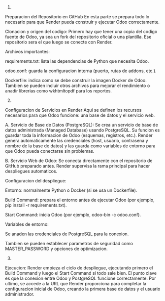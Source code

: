 1.
Preparacion del Repositorio en GitHub
En esta parte se prepara todo lo necesario para que Render pueda construir y ejecutar Odoo correctamente.

Clonacion y origen del codigo:
Primero hay que tener una copia del codigo fuente de Odoo, ya sea un fork del repositorio oficial o una plantilla. Ese repositorio sera el que luego se conecte con Render.

Archivos importantes:

requirements.txt: lista las dependencias de Python que necesita Odoo.

odoo.conf: guarda la configuracion interna (puerto, rutas de addons, etc.).

Dockerfile: indica como se debe construir la imagen Docker de Odoo.
Tambien se pueden incluir otros archivos para mejorar el rendimiento o anadir librerias como wkhtmltopdf para los reportes.

2.
Configuracion de Servicios en Render
Aqui se definen los recursos necesarios para que Odoo funcione: una base de datos y el servicio web.

A. Servicio de Base de Datos (PostgreSQL):
Se crea un servicio de base de datos administrada (Managed Database) usando PostgreSQL.
Su funcion es guardar toda la informacion de Odoo (esquemas, registros, etc.).
Render genera automaticamente las credenciales (host, usuario, contrasena y nombre de la base de datos) y las guarda como variables de entorno para que Odoo pueda conectarse sin problemas.

B. Servicio Web de Odoo:
Se conecta directamente con el repositorio de GitHub preparado antes. Render supervisa la rama principal para hacer despliegues automaticos.

Configuracion del despliegue:

Entorno: normalmente Python o Docker (si se usa un Dockerfile).

Build Command: prepara el entorno antes de ejecutar Odoo (por ejemplo, pip install -r requirements.txt).

Start Command: inicia Odoo (por ejemplo, odoo-bin -c odoo.conf).

Variables de entorno:

Se anaden las credenciales de PostgreSQL para la conexion.

Tambien se pueden establecer parametros de seguridad como MASTER_PASSWORD y opciones de optimizacion.

3.
Ejecucion:
Render empieza el ciclo de despliegue, ejecutando primero el Build Command y luego el Start Command si todo sale bien.
El punto clave es que la conexion entre Odoo y PostgreSQL funcione correctamente.
Por ultimo, se accede a la URL que Render proporciona para completar la configuracion inicial de Odoo, creando la primera base de datos y el usuario administrador.

